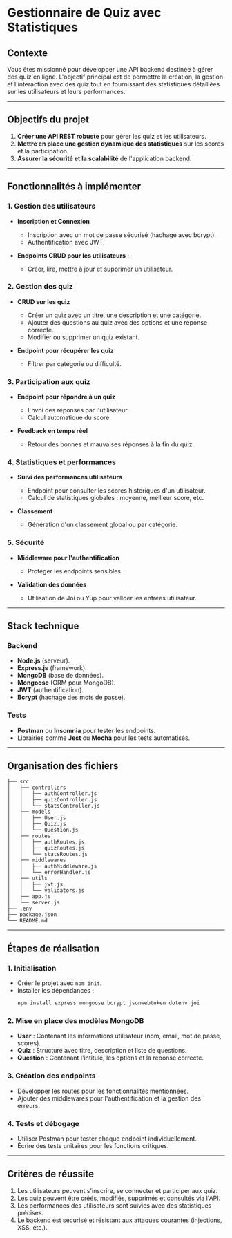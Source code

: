 # Gestionnaire de Quiz avec Statistiques

## Contexte
Vous êtes missionné pour développer une API backend destinée à gérer des quiz en ligne. L'objectif principal est de permettre la création, la gestion et l'interaction avec des quiz tout en fournissant des statistiques détaillées sur les utilisateurs et leurs performances.

---

## Objectifs du projet

1. **Créer une API REST robuste** pour gérer les quiz et les utilisateurs.
2. **Mettre en place une gestion dynamique des statistiques** sur les scores et la participation.
3. **Assurer la sécurité et la scalabilité** de l'application backend.

---

## Fonctionnalités à implémenter

### 1. Gestion des utilisateurs
- **Inscription et Connexion**
  - Inscription avec un mot de passe sécurisé (hachage avec bcrypt).
  - Authentification avec JWT.
  
- **Endpoints CRUD pour les utilisateurs** :
  - Créer, lire, mettre à jour et supprimer un utilisateur.

### 2. Gestion des quiz
- **CRUD sur les quiz**
  - Créer un quiz avec un titre, une description et une catégorie.
  - Ajouter des questions au quiz avec des options et une réponse correcte.
  - Modifier ou supprimer un quiz existant.
  
- **Endpoint pour récupérer les quiz**
  - Filtrer par catégorie ou difficulté.

### 3. Participation aux quiz
- **Endpoint pour répondre à un quiz**
  - Envoi des réponses par l'utilisateur.
  - Calcul automatique du score.
  
- **Feedback en temps réel**
  - Retour des bonnes et mauvaises réponses à la fin du quiz.

### 4. Statistiques et performances
- **Suivi des performances utilisateurs**
  - Endpoint pour consulter les scores historiques d'un utilisateur.
  - Calcul de statistiques globales : moyenne, meilleur score, etc.

- **Classement**
  - Génération d'un classement global ou par catégorie.

### 5. Sécurité
- **Middleware pour l'authentification**
  - Protéger les endpoints sensibles.
  
- **Validation des données**
  - Utilisation de Joi ou Yup pour valider les entrées utilisateur.

---

## Stack technique

### Backend
- **Node.js** (serveur).
- **Express.js** (framework).
- **MongoDB** (base de données).
- **Mongoose** (ORM pour MongoDB).
- **JWT** (authentification).
- **Bcrypt** (hachage des mots de passe).

### Tests
- **Postman** ou **Insomnia** pour tester les endpoints.
- Librairies comme **Jest** ou **Mocha** pour les tests automatisés.

---

## Organisation des fichiers

```
├── src
│   ├── controllers
│   │   ├── authController.js
│   │   ├── quizController.js
│   │   └── statsController.js
│   ├── models
│   │   ├── User.js
│   │   ├── Quiz.js
│   │   └── Question.js
│   ├── routes
│   │   ├── authRoutes.js
│   │   ├── quizRoutes.js
│   │   └── statsRoutes.js
│   ├── middlewares
│   │   ├── authMiddleware.js
│   │   └── errorHandler.js
│   ├── utils
│   │   ├── jwt.js
│   │   └── validators.js
│   ├── app.js
│   └── server.js
├── .env
├── package.json
└── README.md
```

---

## Étapes de réalisation

### 1. Initialisation
- Créer le projet avec `npm init`.
- Installer les dépendances :
  ```bash
  npm install express mongoose bcrypt jsonwebtoken dotenv joi
  ```

### 2. Mise en place des modèles MongoDB
- **User** : Contenant les informations utilisateur (nom, email, mot de passe, scores).
- **Quiz** : Structuré avec titre, description et liste de questions.
- **Question** : Contenant l'intitulé, les options et la réponse correcte.

### 3. Création des endpoints
- Développer les routes pour les fonctionnalités mentionnées.
- Ajouter des middlewares pour l'authentification et la gestion des erreurs.

### 4. Tests et débogage
- Utiliser Postman pour tester chaque endpoint individuellement.
- Écrire des tests unitaires pour les fonctions critiques.

---

## Critères de réussite

1. Les utilisateurs peuvent s'inscrire, se connecter et participer aux quiz.
2. Les quiz peuvent être créés, modifiés, supprimés et consultés via l'API.
3. Les performances des utilisateurs sont suivies avec des statistiques précises.
4. Le backend est sécurisé et résistant aux attaques courantes (injections, XSS, etc.).
